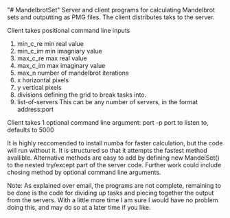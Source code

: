 "# MandelbrotSet" 
Server and client programs for calculating Mandelbrot sets and outputting as PMG files.
The client distributes taks to the server.

Client takes positional command line inputs
1. min_c_re           min real value
2. min_c_im           min imagniary value
3. max_c_re           max real value
4. max_c_im           max imaginary value
5. max_n              number of mandelbrot iterations
5. x                  horizontal pixels
6. y                  vertical pixels
7. divisions          defining the grid to break tasks into.
8. list-of-servers    This can be any number of servers, in the format address:port

Client takes 1 optional command line argument:
port -p port to listen to, defaults to 5000

It is highly reccomended to install numba for faster calculation, but the code will run without it. It is structured so that it attempts the fastest method availible. Alternative methods are easy to add by defining new MandelSet() to the nested try/except part of the server code. Further work could include chosing method by optional command line arguments.

Note: As explained over email, the programs are not complete, remaining to be done is the code for dividing up tasks and piecing together the output from the servers. With a little more time I am sure I would have no problem doing this, and may do so at a later time if you like.
